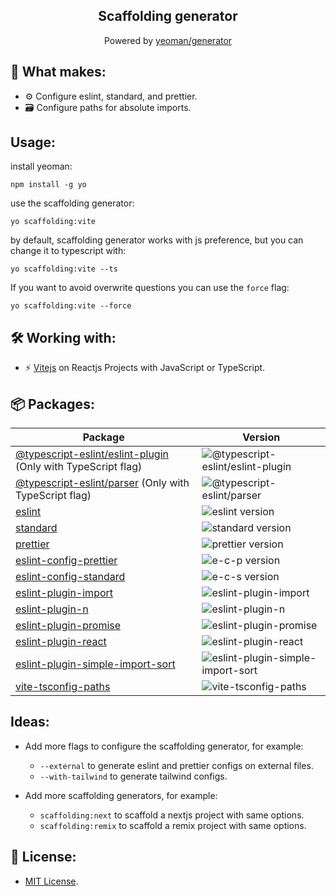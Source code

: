 <div align='center'>
 <h2><b>Scaffolding generator</b></h2>
 <p>Powered by <a href='https://github.com/yeoman/generator' target='_blank'>yeoman/generator</a></p>
</div>

## 🚀 What makes:

- ⚙️ Configure eslint, standard, and prettier.
- 🗃️ Configure paths for absolute imports.

## Usage:

install yeoman:

```
npm install -g yo
```

use the scaffolding generator:

```
yo scaffolding:vite
```

by default, scaffolding generator works with js preference, but you can change it to typescript with:

```
yo scaffolding:vite --ts
```

If you want to avoid overwrite questions you can use the `force` flag:

```
yo scaffolding:vite --force
```

## 🛠️ Working with:

- ⚡ [Vitejs](https://vitejs.dev/) on Reactjs Projects with JavaScript or TypeScript.

## 📦 Packages:

| Package                                                                                         | Version                                                                                                |
| ----------------------------------------------------------------------------------------------- | ------------------------------------------------------------------------------------------------------ |
| [@typescript-eslint/eslint-plugin]() (Only with TypeScript flag)                                | ![@typescript-eslint/eslint-plugin](https://img.shields.io/npm/v/@typescript-eslint/eslint-plugin.svg) |
| [@typescript-eslint/parser]() (Only with TypeScript flag)                                       | ![@typescript-eslint/parser](https://img.shields.io/npm/v/@typescript-eslint/parser.svg)               |
| [eslint](https://github.com/eslint/eslint)                                                      | ![eslint version](https://img.shields.io/npm/v/eslint.svg)                                             |
| [standard](https://github.com/standard/standard)                                                | ![standard version](https://img.shields.io/npm/v/standard.svg)                                         |
| [prettier](https://github.com/prettier/prettier)                                                | ![prettier version](https://img.shields.io/npm/v/prettier.svg)                                         |
| [eslint-config-prettier](https://github.com/prettier/eslint-config-prettier)                    | ![e-c-p version](https://img.shields.io/npm/v/eslint-config-prettier.svg)                              |
| [eslint-config-standard](https://github.com/standard/eslint-config-standard)                    | ![e-c-s version](https://img.shields.io/npm/v/eslint-config-standard.svg)                              |
| [eslint-plugin-import](https://github.com/import-js/eslint-plugin-import)                       | ![eslint-plugin-import](https://img.shields.io/npm/v/eslint-plugin-import.svg)                         |
| [eslint-plugin-n](https://github.com/weiran-zsd/eslint-plugin-node)                             | ![eslint-plugin-n](https://img.shields.io/npm/v/eslint-plugin-n.svg)                                   |
| [eslint-plugin-promise](https://github.com/xjamundx/eslint-plugin-promise)                      | ![eslint-plugin-promise](https://img.shields.io/npm/v/eslint-plugin-promise.svg)                       |
| [eslint-plugin-react](https://github.com/jsx-eslint/eslint-plugin-react)                        | ![eslint-plugin-react](https://img.shields.io/npm/v/eslint-plugin-react.svg)                           |
| [eslint-plugin-simple-import-sort](https://github.com/lydell/eslint-plugin-simple-import-sort/) | ![eslint-plugin-simple-import-sort](https://img.shields.io/npm/v/eslint-plugin-simple-import-sort.svg) |
| [vite-tsconfig-paths](https://github.com/aleclarson/vite-tsconfig-paths)                        | ![vite-tsconfig-paths](https://img.shields.io/npm/v/vite-tsconfig-paths.svg)                           |

## Ideas:

- Add more flags to configure the scaffolding generator, for example:

  - `--external` to generate eslint and prettier configs on external files.
  - `--with-tailwind` to generate tailwind configs.

- Add more scaffolding generators, for example:
  - `scaffolding:next` to scaffold a nextjs project with same options.
  - `scaffolding:remix` to scaffold a remix project with same options.

## 🔑 License:

- [MIT License](https://github.com/david-ponc/scaffolding-generator/blob/main/LICENSE).
